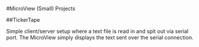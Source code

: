#MicroView (Small) Projects

##TickerTape

Simple client/server setup where a text file is read in and spit out via serial port.  The MicroView simply displays the text sent over the serial connection.